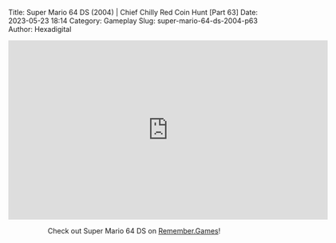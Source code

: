 Title: Super Mario 64 DS (2004) | Chief Chilly Red Coin Hunt [Part 63]
Date: 2023-05-23 18:14
Category: Gameplay
Slug: super-mario-64-ds-2004-p63
Author: Hexadigital

<center><iframe src="https://www.youtube.com/embed/G7b091Nj6dA?feature=oembed" allow="accelerometer; autoplay; encrypted-media; gyroscope; picture-in-picture" width="640" height="360" frameborder="0"></iframe>

Check out Super Mario 64 DS on [Remember.Games](https://remember.games/game/2250/super-mario-64-ds/)!</center>